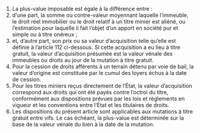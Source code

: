 1) La plus-value imposable est égale à la différence entre :
1) d’une part, la somme ou contre-valeur moyennant laquelle l’immeuble, le
droit réel immobilier ou le droit relatif à un titre minier est aliéné, ou l’estimation pour laquelle il fait l’objet d’un apport en société pur et simple ou à titre onéreux ;
2) et, d’autre part, son prix ou sa valeur d’acquisition telle qu’elle est définie à
l’article 112 ci-dessous. Si cette acquisition a eu lieu à titre gratuit, la valeur d’acquisition présumée est la valeur vénale des immeubles ou droits au jour de la mutation à titre gratuit.
2) Pour la cession de droits afférents à un terrain détenu par voie de bail, la valeur
d’origine est constituée par le cumul des loyers échus à la date de cession.
3) Pour les titres miniers reçus directement de l’État, la valeur d’acquisition correspond
aux droits qui ont été payés contre l’octroi du titre, conformément aux dispositions prévues par les lois et règlements en vigueur et les conventions entre l’État et les titulaires de droits.
4) Les dispositions du présent article sont applicables aux mutations à titre gratuit entre
vifs. Le cas échéant, la plus-value est déterminée sur la base de la valeur vénale du bien à la date de la mutation.